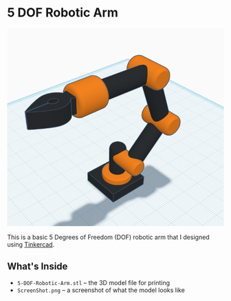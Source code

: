 # 5 DOF Robotic Arm

![Preview](ScreenShot.png)

This is a basic 5 Degrees of Freedom (DOF) robotic arm that I designed using [Tinkercad](https://www.tinkercad.com/).

## What's Inside

- `5-DOF-Robotic-Arm.stl` – the 3D model file for printing
- `ScreenShot.png` – a screenshot of what the model looks like
